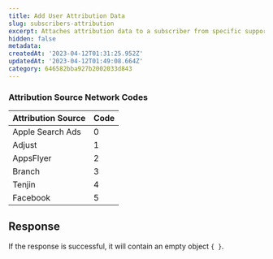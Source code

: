 ```yaml
---
title: Add User Attribution Data
slug: subscribers-attribution
excerpt: Attaches attribution data to a subscriber from specific supported networks.
hidden: false
metadata:
createdAt: '2023-04-12T01:31:25.952Z'
updatedAt: '2023-04-12T01:49:08.664Z'
category: 646582bba927b2002033d843
---
```

### Attribution Source Network Codes

| Attribution Source | Code |
| :----------------- | :--- |
| Apple Search Ads   | 0    |
| Adjust             | 1    |
| AppsFlyer          | 2    |
| Branch             | 3    |
| Tenjin             | 4    |
| Facebook           | 5    |

## Response

If the response is successful, it will contain an empty object `{ }`.